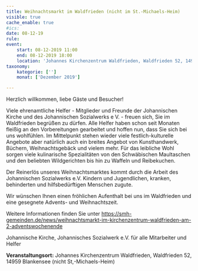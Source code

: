 ```yaml
---
title: Weihnachtsmarkt im Waldfrieden (nicht im St.-Michaels-Heim)
visible: true
cache_enable: true
#ics: 
date: 08-12-19
rule: 
event:
	start: 08-12-2019 11:00
	end: 08-12-2019 18:00
	location: 'Johannes Kirchenzentrum Waldfrieden, Waldfrieden 52, 14959 Blankensee (nicht St,-Michaels-Heim)'
taxonomy:
	kategorie: ['']
	monat: ['Dezember 2019']

---
```

Herzlich willkommen, liebe Gäste und Besucher!

Viele ehrenamtliche Helfer - Mitglieder und Freunde der Johannischen Kirche und des Johannischen Sozialwerks e V. - freuen sich, Sie im Waldfrieden begrüßen zu dürfen. Alle Helfer haben schon seit Monaten fleißig an den Vorbereitungen gearbeitet und hoffen nun, dass Sie sich bei uns wohlfühlen.
Im Mittelpunkt stehen wieder viele festlich-kulturelle Angebote aber natürlich auch ein breites Angebot von Kunsthandwerk, Büchern, Weihnachtsgebäck und vielem mehr. Für das leibliche Wohl sorgen viele kulinarische Spezialitäten von den Schwäbischen Maultaschen und den beliebten Wildgerichten bis hin zu Waffeln und Reibekuchen.

Der Reinerlös unseres Weihnachtsmarktes kommt durch die Arbeit des Johannischen Sozialwerks e.V. Kindern und Jugendlichen, kranken, behinderten und hilfsbedürftigen Menschen zugute.

Wir wünschen Ihnen einen fröhlichen Aufenthalt bei uns im Waldfrieden und eine gesegnete Advents- und Weihnachtszeit.

Weitere Informationen finden Sie unter https://smh-gemeinden.de/news/weihnachtsmarkt-im-kirchenzentrum-waldfrieden-am-2-adventswochenende

Johannische Kirche, Johannisches Sozialwerk e.V.
für alle Mitarbeiter und Helfer


**Veranstaltungsort:** Johannes Kirchenzentrum Waldfrieden, Waldfrieden 52, 14959 Blankensee (nicht St,-Michaels-Heim)

